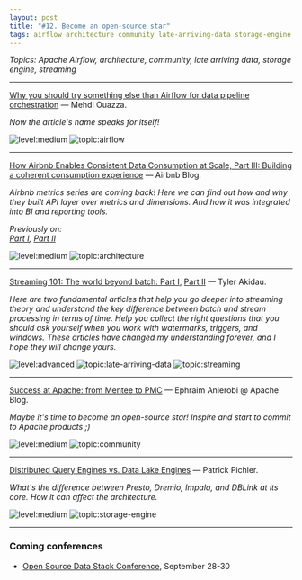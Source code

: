 ```yaml
---
layout: post
title: "#12. Become an open-source star"
tags: airflow architecture community late-arriving-data storage-engine streaming
---
```


*Topics: Apache Airflow, architecture, community, late arriving data, storage engine, streaming*

<!--cut-->

---

[Why you should try something else than Airflow for data pipeline orchestration](https://towardsdatascience.com/why-you-should-try-something-else-than-airflow-for-data-pipeline-orchestration-7a0a2c91c341) — Mehdi Ouazza.

*Now the article's name speaks for itself!*

![level:medium] ![topic:airflow]

---

[How Airbnb Enables Consistent Data Consumption at Scale, Part III: Building a coherent consumption experience](https://medium.com/airbnb-engineering/how-airbnb-enables-consistent-data-consumption-at-scale-1c0b6a8b9206) — Airbnb Blog.

*Airbnb metrics series are coming back! Here we can find out how and why they built API layer over metrics and dimensions. And how it was integrated into BI and reporting tools.*

*Previously on:*  
*[Part I](https://medium.com/airbnb-engineering/how-airbnb-achieved-metric-consistency-at-scale-f23cc53dea70), [Part II](https://medium.com/airbnb-engineering/airbnb-metric-computation-with-minerva-part-2-9afe6695b486)*

![level:medium] ![topic:architecture]

---

[Streaming 101: The world beyond batch: Part I](https://www.oreilly.com/radar/the-world-beyond-batch-streaming-101/), [Part II](https://www.oreilly.com/radar/the-world-beyond-batch-streaming-102/) — Tyler Akidau.

*Here are two fundamental articles that help you go deeper into streaming theory and understand the key difference between batch and stream processing in terms of time. Help you collect the right questions that you should ask yourself when you work with watermarks, triggers, and windows. These articles have changed my understanding forever, and I hope they will change yours.*

![level:advanced] ![topic:late-arriving-data] ![topic:streaming]

---

[Success at Apache: from Mentee to PMC](https://blogs.apache.org/foundation/entry/success-at-apache-from-mentee) — Ephraim Anierobi @ Apache Blog.

*Maybe it's time to become an open-source star! Inspire and start to commit to Apache products ;)*

![level:medium] ![topic:community]

---

[Distributed Query Engines vs. Data Lake Engines](https://medium.com/swlh/the-evolution-of-distributed-sql-based-query-engines-for-big-data-dfcb68102060) — Patrick Pichler.

*What's the difference between Presto, Dremio, Impala, and DBLink at its core. How it can affect the architecture.*

![level:medium] ![topic:storage-engine]

---


### Сoming conferences
- [Open Source Data Stack Conference](https://www.opensourcedatastack.com/), September 28-30

<!--tags-->

[level:medium]: https://img.shields.io/badge/level-medium-blue
[level:advanced]: https://img.shields.io/badge/level-advanced-blue

[topic:airflow]: https://img.shields.io/badge/topic-airflow-F8B4C6
[topic:architecture]: https://img.shields.io/badge/topic-architecture-260C3B
[topic:community]: https://img.shields.io/badge/topic-community-33782C
[topic:late-arriving-data]: https://img.shields.io/badge/topic-late--arriving--data-blueviolet
[topic:storage-engine]: https://img.shields.io/badge/topic-storage--engine-0A6531
[topic:streaming]: https://img.shields.io/badge/topic-streaming-F15A02
